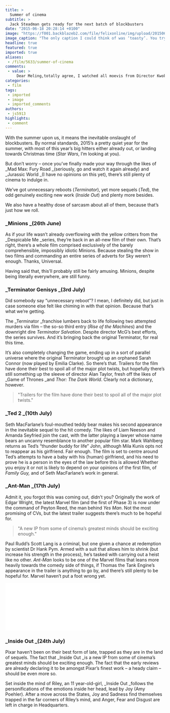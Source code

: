 ```yaml
---
title: >
  Summer of cinema
subtitle: >
  Jack Steadman gets ready for the next batch of blockbusters
date: "2015-06-18 20:28:14 +0100"
image: "https://f001.backblazeb2.com/file/felixonline/img/upload/201506182124-jyg11-inside-out.jpg"
image_caption: "The only caption I could think of was ‘toasty’. You try doing better. "
headline: true
featured: true
imported: true
aliases:
 - /film/5633/summer-of-cinema
comments:
 - value: >
     Dear Meling,totally agree, I watched all moevis from Director Kwok and this is the worst. No touching point between the two in the whole movie and I can't see why they suddenly love each other so much.I rather use the $130 to eat.,You have great stuff on this site.| <br>nba 2k16 my all-star trophies http://octaviatess.yolasite.com/,You're a really practical site; couldn't make it without ya!| <br>nba 2k16 mt glitch reddit http://www.kthrough12sports.com/teams/index.php?do=/blog/13469/buy-nba-2k16-vc-days-went-to-different-sports-activities/,Appreciate it! It is definitely an astonishing site!| <br>nba 2k16 mt packs http://fifacoinsguide.blogspot.com/2016/04/cheap-cs-go-skins-with-few-ongoing.html,Highly interesting look forward to visiting again.| <br>csgo skins discount http://forum.bbfansfest.com/blogs/post/15553,Thanks very useful. Will share site with my friends.| <br>nba 2k16 mt cheat table http://wallisaudrey.mywapblog.com/nba-2k16-guide-for-beginners.xhtml,Thanks a ton! This a incredible web site!. <br>nhl 17 coins htt
categories:
 - film
tags:
 - imported
 - image
 - imported_comments
authors:
 - js5913
highlights:
 - comment
---
```


With the summer upon us, it means the inevitable onslaught of blockbusters. By normal standards, 2015’s a pretty quiet year for the summer, with most of this year’s big hitters either already out, or landing towards Christmas time (_Star Wars_, I’m looking at you).

But don’t worry – once you’ve finally made your way through the likes of _Mad Max: Fury Road _(seriously, go and watch it again already) and _Jurassic World _(I have no opinions on this yet), there’s still plenty of cinema to indulge in.

We’ve got unnecessary reboots (_Terminator_), yet more sequels (_Ted_), the odd genuinely exciting new work (_Inside Out_) and plenty more besides.

We also have a healthy dose of sarcasm about all of them, because that’s just how we roll.

### _Minions _(26th June)

As if your life wasn’t already overflowing with the yellow critters from the _Despicable Me _series, they’re back in an all-new film of their own. That’s right, there’s a whole film comprised exclusively of the barely comprehensible, impossibly idiotic Minions. Because stealing the show in two films and commanding an entire series of adverts for Sky weren’t enough. Thanks, Universal.

Having said that, this’ll probably still be fairly amusing. Minions, despite being literally everywhere, are still funny.

### _Terminator Genisys _(3rd July)

Did somebody say “unnecessary reboot”? I mean, I definitely did, but just in case someone else felt like chiming in with that opinion. Because that’s what we’re getting.

The _Terminator _franchise lumbers back to life following two attempted murders via film – the so-so third entry (_Rise of the Machines_) and the downright dire _Terminator Salvation_. Despite director McG’s best efforts, the series survives. And it’s bringing back the original Terminator, for real this time.

It’s also completely changing the game, ending up in a sort of parallel universe where the original Terminator brought up an orphaned Sarah Connor (now played by Emilia Clarke). So there’s that. Trailers for the film have done their best to spoil all of the major plot twists, but hopefully there’s still something up the sleeve of director Alan Taylor, fresh off the likes of _Game of Thrones _and _Thor: The Dark World_. Clearly not a dictionary, however.

> "Trailers for the film have done their best to spoil all of the major plot twists."

### _Ted 2 _(10th July)

Seth MacFarlane’s foul-mouthed teddy bear makes his second appearance in the inevitable sequel to the hit comedy. The likes of Liam Neeson and Amanda Seyfried join the cast, with the latter playing a lawyer whose name bears an uncanny resemblance to another popular film star. Mark Wahlberg returns as Ted’s “thunder buddy for life” John, although Mila Kunis opts not to reappear as his girlfriend. Fair enough. The film is set to centre around Ted’s attempts to have a baby with his (human) girlfriend, and his need to prove he is a person in the eyes of the law before this is allowed Whether you enjoy it or not is likely to depend on your opinions of the first film, of _Family Guy,_ and of Seth MacFarlane’s work in general.

### _Ant-Man _(17th July)

Admit it, you forgot this was coming out, didn’t you? Originally the work of Edgar Wright, the latest Marvel film (and the first of Phase 3) is now under the command of Peyton Reed, the man behind _Yes Man_. Not the most promising of CVs, but the latest trailer suggests there’s much to be hopeful for.

> "A new IP from some of cinema’s greatest minds should be exciting enough."

Paul Rudd’s Scott Lang is a criminal, but one given a chance at redemption by scientist Dr Hank Pym. Armed with a suit that allows him to shrink (but increase his strength in the process), he’s tasked with carrying out a heist like no other. _Ant-Man_ looks to be one of the Marvel films that leans more heavily towards the comedy side of things, if Thomas the Tank Engine’s appearance in the trailer is anything to go by, and there’s still plenty to be hopeful for. Marvel haven’t put a foot wrong yet.

![Minions.jpg](../inc/timthumb.php?src=/img/upload/201506182126-jyg11-minions.jpg&w=460px&zc=1&a=t)

### _Inside Out _(24th July)

Pixar haven’t been on their best form of late, trapped as they are in the land of sequels. The fact that _Inside Out _is a new IP from some of cinema’s greatest minds should be exciting enough. The fact that the early reviews are already declaring it to be amongst Pixar’s finest work – a heady claim – should be even more so.

Set inside the mind of Riley, an 11 year-old-girl, _Inside Out _follows the personifications of the emotions inside her head, lead by Joy (Amy Poehler). After a move across the States, Joy and Sadness find themselves trapped in the far corners of Riley’s mind, and Anger, Fear and Disgust are left in charge in Headquarters.
